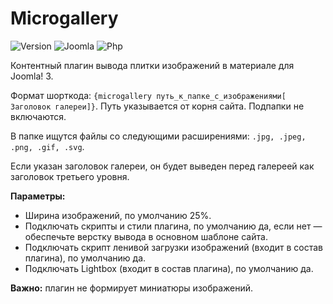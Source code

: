 # Microgallery

![Version](https://img.shields.io/badge/VERSION-1.2.1-0366d6.svg?style=for-the-badge)
![Joomla](https://img.shields.io/badge/joomla-3.7+-1A3867.svg?style=for-the-badge)
![Php](https://img.shields.io/badge/php-5.6+-8892BF.svg?style=for-the-badge)

Контентный плагин вывода плитки изображений в материале для Joomla! 3.

Формат шорткода: `{microgallery путь_к_папке_с_изображениями[ Заголовок галереи]}`. Путь указывается от корня сайта. Подпапки не включаются.

В папке ищутся файлы со следующими расширениями: `.jpg, .jpeg, .png, .gif, .svg`.

Если указан заголовок галереи, он будет выведен перед галереей как заголовок третьего уровня.

**Параметры:**

* Ширина изображений, по умолчанию 25%.
* Подключать скрипты и стили плагина, по умолчанию да, если нет — обеспечьте верстку вывода в основном шаблоне сайта.
* Подключать скрипт ленивой загрузки изображений (входит в состав плагина), по умолчанию да.
* Подключать Lightbox (входит в состав плагина), по умолчанию да.

**Важно:** плагин не формирует миниатюры изображений.
